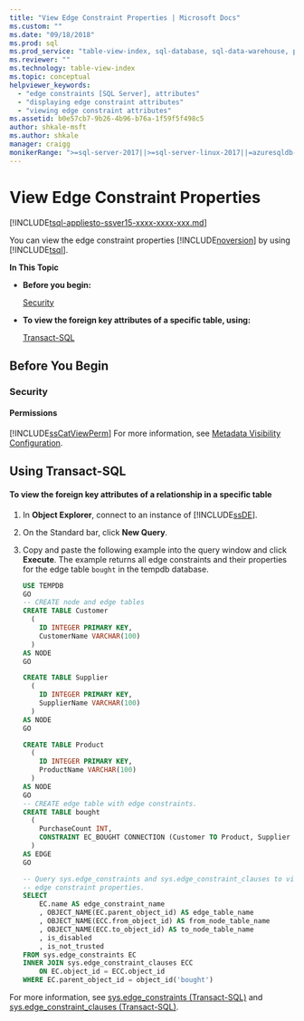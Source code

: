 ```yaml
---
title: "View Edge Constraint Properties | Microsoft Docs"
ms.custom: ""
ms.date: "09/18/2018"
ms.prod: sql
ms.prod_service: "table-view-index, sql-database, sql-data-warehouse, pdw"
ms.reviewer: ""
ms.technology: table-view-index
ms.topic: conceptual
helpviewer_keywords: 
  - "edge constraints [SQL Server], attributes"
  - "displaying edge constraint attributes"
  - "viewing edge constraint attributes"
ms.assetid: b0e57cb7-9b26-4b96-b76a-1f59f5f498c5
author: shkale-msft
ms.author: shkale
manager: craigg
monikerRange: ">=sql-server-2017||>=sql-server-linux-2017||=azuresqldb-mi-current"
---
```

# View Edge Constraint Properties
[!INCLUDE[tsql-appliesto-ssver15-xxxx-xxxx-xxx.md](../../includes/tsql-appliesto-ssver15-xxxx-xxxx-xxx.md)]

  You can view the edge constraint properties [!INCLUDE[noversion](../../includes/ssnoversion-md.md)] by using [!INCLUDE[tsql](../../includes/tsql-md.md)].  
  
 **In This Topic**  
  
-   **Before you begin:**  
  
     [Security](#Security)  
  
-   **To view the foreign key attributes of a specific table, using:**  
  
     [Transact-SQL](#TsqlProcedure)  
  
##  <a name="BeforeYouBegin"></a> Before You Begin  
  
###  <a name="Security"></a> Security  
  
####  <a name="Permissions"></a> Permissions  
 [!INCLUDE[ssCatViewPerm](../../includes/sscatviewperm-md.md)] For more information, see [Metadata Visibility Configuration](../../relational-databases/security/metadata-visibility-configuration.md).  
  
##  <a name="TsqlProcedure"></a> Using Transact-SQL  
  
#### To view the foreign key attributes of a relationship in a specific table  
  
1.  In **Object Explorer**, connect to an instance of [!INCLUDE[ssDE](../../includes/ssde-md.md)].  
  
2.  On the Standard bar, click **New Query**.  
  
3.  Copy and paste the following example into the query window and click **Execute**. The example returns all edge constraints and their properties for the edge table `bought` in the tempdb database.  
    
    ```sql
    USE TEMPDB
    GO
    -- CREATE node and edge tables
    CREATE TABLE Customer
      (
        ID INTEGER PRIMARY KEY, 
        CustomerName VARCHAR(100)
      )
    AS NODE
    GO

    CREATE TABLE Supplier
      (
        ID INTEGER PRIMARY KEY, 
        SupplierName VARCHAR(100)
      )
    AS NODE
    GO

    CREATE TABLE Product 
      (
        ID INTEGER PRIMARY KEY, 
        ProductName VARCHAR(100)
      ) 
    AS NODE
    GO
    -- CREATE edge table with edge constraints.
    CREATE TABLE bought
      (
        PurchaseCount INT,
        CONSTRAINT EC_BOUGHT CONNECTION (Customer TO Product, Supplier TO Product)
      )
    AS EDGE
    GO
    
    -- Query sys.edge_constraints and sys.edge_constraint_clauses to view 
    -- edge constraint properties. 
    SELECT
	    EC.name AS edge_constraint_name
	    , OBJECT_NAME(EC.parent_object_id) AS edge_table_name
	    , OBJECT_NAME(ECC.from_object_id) AS from_node_table_name
	    , OBJECT_NAME(ECC.to_object_id) AS to_node_table_name
	    , is_disabled
	    , is_not_trusted
    FROM sys.edge_constraints EC
    INNER JOIN sys.edge_constraint_clauses ECC
	    ON EC.object_id = ECC.object_id
    WHERE EC.parent_object_id = object_id('bought')
    ```  
  
 For more information, see [sys.edge_constraints &#40;Transact-SQL&#41;](../../relational-databases/system-catalog-views/sys-edge-constraints-transact-sql.md) and [sys.edge_constraint_clauses &#40;Transact-SQL&#41;](../../relational-databases/system-catalog-views/sys-edge-constraint-clauses-transact-sql.md).  
  
###  <a name="TsqlExample"></a>  
